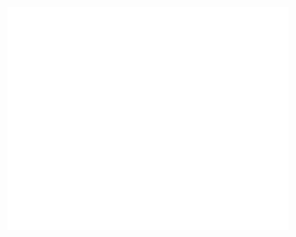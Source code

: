 <div align="center">
	<a href="https://www.youtube.com/watch?v=WJxSNbAer9M">
		<img src="triangle.svg" width="800" height="400">
	</a>
</div>

